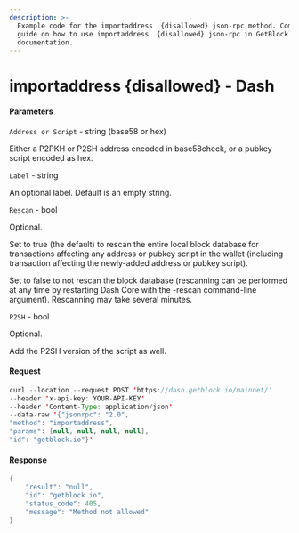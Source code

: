 ```yaml
---
description: >-
  Example code for the importaddress  {disallowed} json-rpc method. Сomplete
  guide on how to use importaddress  {disallowed} json-rpc in GetBlock.io Web3
  documentation.
---
```


# importaddress {disallowed} - Dash

#### Parameters

`Address or Script` - string (base58 or hex)

Either a P2PKH or P2SH address encoded in base58check, or a pubkey script encoded as hex.

`Label` - string

An optional label. Default is an empty string.

`Rescan` - bool

Optional.

Set to true (the default) to rescan the entire local block database for transactions affecting any address or pubkey script in the wallet (including transaction affecting the newly-added address or pubkey script).

Set to false to not rescan the block database (rescanning can be performed at any time by restarting Dash Core with the -rescan command-line argument). Rescanning may take several minutes.

`P2SH` - bool

Optional.

Add the P2SH version of the script as well.

#### Request

```java
curl --location --request POST 'https://dash.getblock.io/mainnet/' 
--header 'x-api-key: YOUR-API-KEY' 
--header 'Content-Type: application/json' 
--data-raw '{"jsonrpc": "2.0",
"method": "importaddress",
"params": [null, null, null, null],
"id": "getblock.io"}'
```

#### Response

```java
{
    "result": "null",
    "id": "getblock.io",
    "status_code": 405,
    "message": "Method not allowed"
}
```
